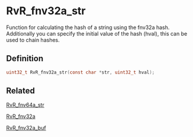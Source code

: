 # RvR_fnv32a_str

Function for calculating the hash of a string using the fnv32a hash. Additionally you can specify the initial value of the hash (hval), this can be used to chain hashes.

## Definition

```c
uint32_t RvR_fnv32a_str(const char *str, uint32_t hval);
```

## Related

[RvR_fnv64a_str](/rvr/rvr/fnv64a_str)

[RvR_fnv32a](/rvr/rvr/fnv32a)

[RvR_fnv32a_buf](/rvr/rvr/fnv32a_buf)

